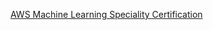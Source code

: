 [AWS Machine Learning Speciality Certification ](https://www.credly.com/badges/7fb853a6-3090-4c96-bcc5-48a40be0ffc2/public_url)
